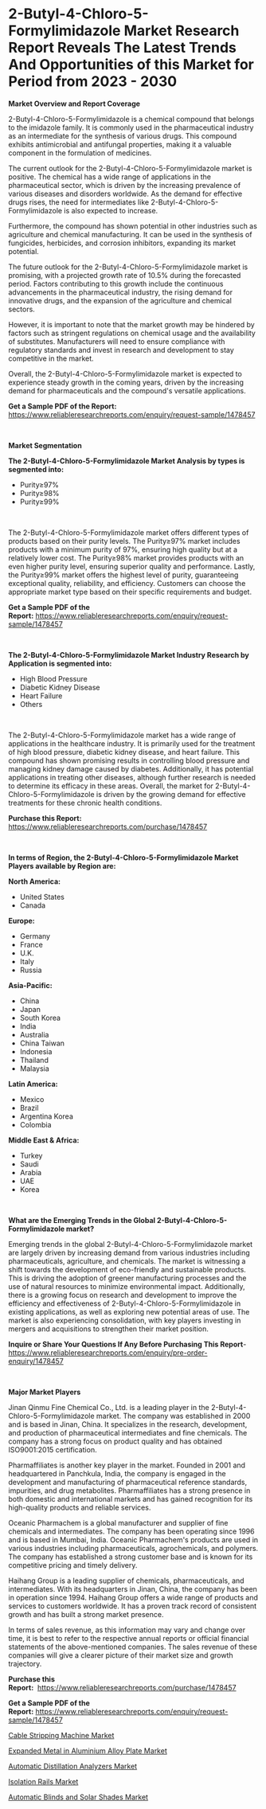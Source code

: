 <p><h1>2-Butyl-4-Chloro-5-Formylimidazole Market Research Report Reveals The Latest Trends And Opportunities of this Market for Period from 2023 - 2030</h1></p><p><strong>Market Overview and Report Coverage</strong></p>
<p><p>2-Butyl-4-Chloro-5-Formylimidazole is a chemical compound that belongs to the imidazole family. It is commonly used in the pharmaceutical industry as an intermediate for the synthesis of various drugs. This compound exhibits antimicrobial and antifungal properties, making it a valuable component in the formulation of medicines.</p><p>The current outlook for the 2-Butyl-4-Chloro-5-Formylimidazole market is positive. The chemical has a wide range of applications in the pharmaceutical sector, which is driven by the increasing prevalence of various diseases and disorders worldwide. As the demand for effective drugs rises, the need for intermediates like 2-Butyl-4-Chloro-5-Formylimidazole is also expected to increase.</p><p>Furthermore, the compound has shown potential in other industries such as agriculture and chemical manufacturing. It can be used in the synthesis of fungicides, herbicides, and corrosion inhibitors, expanding its market potential.</p><p>The future outlook for the 2-Butyl-4-Chloro-5-Formylimidazole market is promising, with a projected growth rate of 10.5% during the forecasted period. Factors contributing to this growth include the continuous advancements in the pharmaceutical industry, the rising demand for innovative drugs, and the expansion of the agriculture and chemical sectors.</p><p>However, it is important to note that the market growth may be hindered by factors such as stringent regulations on chemical usage and the availability of substitutes. Manufacturers will need to ensure compliance with regulatory standards and invest in research and development to stay competitive in the market.</p><p>Overall, the 2-Butyl-4-Chloro-5-Formylimidazole market is expected to experience steady growth in the coming years, driven by the increasing demand for pharmaceuticals and the compound's versatile applications.</p></p>
<p><strong>Get a Sample PDF of the Report:</strong> <a href="https://www.reliableresearchreports.com/enquiry/request-sample/1478457">https://www.reliableresearchreports.com/enquiry/request-sample/1478457</a></p>
<p>&nbsp;</p>
<p><strong>Market Segmentation</strong></p>
<p><strong>The 2-Butyl-4-Chloro-5-Formylimidazole Market Analysis by types is segmented into:</strong></p>
<p><ul><li>Purity≥97%</li><li>Purity≥98%</li><li>Purity≥99%</li></ul></p>
<p>&nbsp;</p>
<p><p>The 2-Butyl-4-Chloro-5-Formylimidazole market offers different types of products based on their purity levels. The Purity≥97% market includes products with a minimum purity of 97%, ensuring high quality but at a relatively lower cost. The Purity≥98% market provides products with an even higher purity level, ensuring superior quality and performance. Lastly, the Purity≥99% market offers the highest level of purity, guaranteeing exceptional quality, reliability, and efficiency. Customers can choose the appropriate market type based on their specific requirements and budget.</p></p>
<p><strong>Get a Sample PDF of the Report:</strong>&nbsp;<a href="https://www.reliableresearchreports.com/enquiry/request-sample/1478457">https://www.reliableresearchreports.com/enquiry/request-sample/1478457</a></p>
<p>&nbsp;</p>
<p><strong>The 2-Butyl-4-Chloro-5-Formylimidazole Market Industry Research by Application is segmented into:</strong></p>
<p><ul><li>High Blood Pressure</li><li>Diabetic Kidney Disease</li><li>Heart Failure</li><li>Others</li></ul></p>
<p>&nbsp;</p>
<p><p>The 2-Butyl-4-Chloro-5-Formylimidazole market has a wide range of applications in the healthcare industry. It is primarily used for the treatment of high blood pressure, diabetic kidney disease, and heart failure. This compound has shown promising results in controlling blood pressure and managing kidney damage caused by diabetes. Additionally, it has potential applications in treating other diseases, although further research is needed to determine its efficacy in these areas. Overall, the market for 2-Butyl-4-Chloro-5-Formylimidazole is driven by the growing demand for effective treatments for these chronic health conditions.</p></p>
<p><strong>Purchase this Report:</strong>&nbsp; <a href="https://www.reliableresearchreports.com/purchase/1478457">https://www.reliableresearchreports.com/purchase/1478457</a></p>
<p>&nbsp;</p>
<p><strong>In terms of Region, the 2-Butyl-4-Chloro-5-Formylimidazole Market Players available by Region are:</strong></p>
<p>
    <p> <strong> North America: </strong>
        <ul>
            <li>United States</li>
            <li>Canada</li>
        </ul>
        </p> 
    <p> <strong> Europe: </strong>
        <ul>
            <li>Germany</li>
            <li>France</li>
            <li>U.K.</li>
            <li>Italy</li>
            <li>Russia</li>
        </ul>
        </p> 
    <p> <strong> Asia-Pacific: </strong>
        <ul>
            <li>China</li>
            <li>Japan</li>
            <li>South Korea</li>
            <li>India</li>
            <li>Australia</li>
            <li>China Taiwan</li>
            <li>Indonesia</li>
            <li>Thailand</li>
            <li>Malaysia</li>
        </ul>
        </p> 
    <p> <strong> Latin America: </strong>
        <ul>
            <li>Mexico</li>
            <li>Brazil</li>
            <li>Argentina Korea</li>
            <li>Colombia</li>
        </ul>
        </p> 
    <p> <strong> Middle East & Africa: </strong>
        <ul>
            <li>Turkey</li>
            <li>Saudi</li>
            <li>Arabia</li>
            <li>UAE</li>
            <li>Korea</li>
        </ul>
    </p>
    </p>
<p>&nbsp;</p>
<p><strong>What are the Emerging Trends in the Global 2-Butyl-4-Chloro-5-Formylimidazole market?</strong></p>
<p><p>Emerging trends in the global 2-Butyl-4-Chloro-5-Formylimidazole market are largely driven by increasing demand from various industries including pharmaceuticals, agriculture, and chemicals. The market is witnessing a shift towards the development of eco-friendly and sustainable products. This is driving the adoption of greener manufacturing processes and the use of natural resources to minimize environmental impact. Additionally, there is a growing focus on research and development to improve the efficiency and effectiveness of 2-Butyl-4-Chloro-5-Formylimidazole in existing applications, as well as exploring new potential areas of use. The market is also experiencing consolidation, with key players investing in mergers and acquisitions to strengthen their market position.</p></p>
<p><strong>Inquire or Share Your Questions If Any Before Purchasing This Report</strong>- <a href="https://www.reliableresearchreports.com/enquiry/pre-order-enquiry/1478457">https://www.reliableresearchreports.com/enquiry/pre-order-enquiry/1478457</a></p>
<p>&nbsp;</p>
<p><strong>Major Market Players</strong></p>
<p><p>Jinan Qinmu Fine Chemical Co., Ltd. is a leading player in the 2-Butyl-4-Chloro-5-Formylimidazole market. The company was established in 2000 and is based in Jinan, China. It specializes in the research, development, and production of pharmaceutical intermediates and fine chemicals. The company has a strong focus on product quality and has obtained ISO9001:2015 certification.</p><p>Pharmaffiliates is another key player in the market. Founded in 2001 and headquartered in Panchkula, India, the company is engaged in the development and manufacturing of pharmaceutical reference standards, impurities, and drug metabolites. Pharmaffiliates has a strong presence in both domestic and international markets and has gained recognition for its high-quality products and reliable services.</p><p>Oceanic Pharmachem is a global manufacturer and supplier of fine chemicals and intermediates. The company has been operating since 1996 and is based in Mumbai, India. Oceanic Pharmachem's products are used in various industries including pharmaceuticals, agrochemicals, and polymers. The company has established a strong customer base and is known for its competitive pricing and timely delivery.</p><p>Haihang Group is a leading supplier of chemicals, pharmaceuticals, and intermediates. With its headquarters in Jinan, China, the company has been in operation since 1994. Haihang Group offers a wide range of products and services to customers worldwide. It has a proven track record of consistent growth and has built a strong market presence.</p><p>In terms of sales revenue, as this information may vary and change over time, it is best to refer to the respective annual reports or official financial statements of the above-mentioned companies. The sales revenue of these companies will give a clearer picture of their market size and growth trajectory.</p></p>
<p><strong>Purchase this Report:</strong>&nbsp;&nbsp;<a href="https://www.reliableresearchreports.com/purchase/1478457">https://www.reliableresearchreports.com/purchase/1478457</a></p>
<p></p>
<p><strong>Get a Sample PDF of the Report:</strong>&nbsp;<a href="https://www.reliableresearchreports.com/enquiry/request-sample/1478457">https://www.reliableresearchreports.com/enquiry/request-sample/1478457</a></p>
<p><p><a href="https://medium.com/@laurenglover76/cable-stripping-machine-market-size-growth-forecast-2023-2030-0e2cb7627dcf">Cable Stripping Machine Market</a></p><p><a href="https://www.linkedin.com/pulse/expanded-metal-aluminium-alloy-plate-market-research/">Expanded Metal in Aluminium Alloy Plate Market</a></p><p><a href="https://www.linkedin.com/pulse/automatic-distillation-analyzers-market-share-amp-new-trends/">Automatic Distillation Analyzers Market</a></p><p><a href="https://medium.com/@bernadetteball666/isolation-rails-market-size-growth-forecast-2023-2030-d46e342a7865">Isolation Rails Market</a></p><p><a href="https://github.com/WillieWoodard/Market-Research-Report-List-1/blob/main/automatic-blinds-and-solar-shades-market.md">Automatic Blinds and Solar Shades Market</a></p></p>